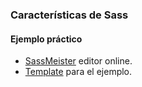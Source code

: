 ### Características de Sass
#### Ejemplo práctico

- [SassMeister](http://www.sassmeister.com/) editor online.
- [Template](https://gist.github.com/MikelEiza/9f0b0f4dad0f15c884bb6a5a65f603dc) para el ejemplo.
